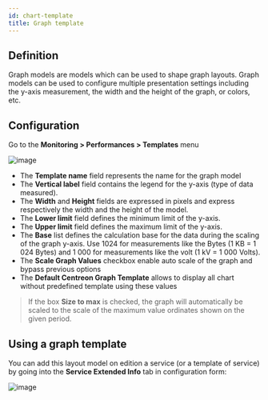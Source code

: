 ```yaml
---
id: chart-template
title: Graph template
---
```


## Definition

Graph models are models which can be used to shape graph layouts. Graph models can be used to configure multiple
presentation settings including the y-axis measurement, the width and the height of the graph, or colors, etc.

## Configuration

Go to the **Monitoring \> Performances \> Templates** menu

![image](assets/metrology/02addgraph_template.png)

* The **Template name** field represents the name for the graph model
* The **Vertical label** field contains the legend for the y-axis (type of data measured).
* The **Width** and **Height** fields are expressed in pixels and express respectively the width and the height of the model.
* The **Lower limit** field defines the minimum limit of the y-axis.
* The **Upper limit** field defines the maximum limit of the y-axis.
* The **Base** list defines the calculation base for the data during the scaling of the graph y-axis. Use 1024 for
  measurements like the Bytes (1 KB = 1 024 Bytes) and 1 000 for measurements like the volt (1 kV = 1 000 Volts).
* The **Scale Graph Values** checkbox enable auto scale of the graph and bypass previous options
* The **Default Centreon Graph Template** allows to display all chart without predefined template using these values

> If the box **Size to max** is checked, the graph will automatically be scaled to the scale of the maximum value
> ordinates shown on the given period.

## Using a graph template

You can add this layout model on edition a service (or a template of service) by going into the **Service Extended Info**
tab in configuration form:

![image](assets/metrology/02linkgraph_template.png)

